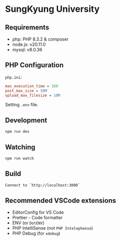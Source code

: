 # SungKyung University

## Requirements

-   php: PHP 8.3.2 & composer
-   node.js: v20.11.0
-   mysql: v8.0.36

## PHP Configuration

`php.ini`:

```ini
max_execution_time = 180
post_max_size = 50M
upload_max_filesize = 10M
```

Setting `.env` file.

## Development

```sh
npm run dev
```

## Watching

```sh
npm run watch
```

## Build

```sh
Connect to `http://localhost:3000`
```

## Recommended VSCode extensions

-   EditorConfig for VS Code
-   Prettier - Code formatter
-   ENV (or `DotENV`)
-   PHP IntelliSense (not `PHP Intelephense`)
-   PHP Debug (for `xdebug`)
